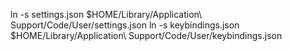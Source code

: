 ln -s settings.json $HOME/Library/Application\ Support/Code/User/settings.json
ln -s keybindings.json $HOME/Library/Application\ Support/Code/User/keybindings.json
